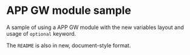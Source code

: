 # APP GW module sample

A sample of using a APP GW module with the new variables layout and usage of `optional` keyword.

The `README` is also in new, document-style format.
